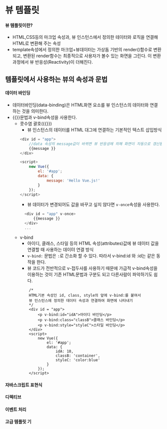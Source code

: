 # 뷰 템플릿
#### 뷰 템플릿이란?
- HTML,CSS등의 마크업 속성과, 뷰 인스턴스에서 정의한 테이터와 로직을 연결해 HTML로 변환해 주는 속성
- template속성에서 정의한 마크업+뷰데이터는 가상돔 기반의 render()함수로 변환되고, 변환된 render함수는
최종적으로 사용자가 볼수 있는 화면을 그린다. 이 변환 과정에서 뷰 반응성(Reactivity)이 더해진다.

## 템플릿에서 사용하는 뷰의 속성과 문법
#### 데이터 바인딩
- 데이터바인딩(data-binding)은 HTML화면 요소를 뷰 인스턴스의 데이터와 연결하는 것을 의미한다.
- {{}}문법과 v-bind속성을 사용한다.
    - 콧수염 괄호({{}})
       - 뷰 인스턴스의 데이터를 HTML 대그에 연결하는 기본적인 텍스트 삽입방식
        ``` js
        <div id = "app">
            //data 속성의 message값이 바뀌면 뷰 반응성에 의해 화면이 자동으로 갱신됨
            {{message }} 
        </div>
        
        <script>
            new Vue({
                el: '#app';
                data: {
                    message: 'Hello Vue.js!'
                }
            });
        </script>
        ```
      - 뷰 데이터가 변경되어도 값을 바꾸고 싶지 않다면 `v-once`속성을 사용한다.
      ``` js
        <div id = "app" v-once>
            {{message }} 
        </div>
        ...
      ```
    - v-bind
        - 아이디, 클래스, 스타일 등의 HTML 속성(attributes)값에 뷰 데이터 값을 연결할 때 사용하는 데이텨 연결 방식
        - `v-bind:` 문법은 `:`로 간소화 할 수 있다. 따라서 v-bind:id 와 :id는 같은 동작을 한다.  
        - 뷰 코드가 전반적으로 v-접두사를 사용하기 때문에 가급적 v-bind속성을 이용하는 것이 기존 HTML문법과 구분도 되고 다른사람이 파악하기도 쉽다.
        ``` 
            /* 
            HTML기본 속성인 id, class, style의 앞에 v-bind:를 붙여서
            뷰 인스턴스에 정의한 데이터 속성과 연결하여 화면에 나타내기
            */
            <div id = "app">
                <p v-bind:id="idA">아이디 바인딩</p>
                <p v-bind:class="classB">클래스 바인딩</p>
                <p v-bind:style="styleC">스타일 바인딩</p>
            </div>
            <script>
                new Vue({
                    el: '#app';
                    data: {
                        idA: 10,
                        classB: 'container',
                        styleC: 'color:blue'
                    }
                });
            </script>
        ```
        
#### 자바스크립트 표현식
#### 디렉티브
#### 이벤트 처리
#### 고급 템플릿 기


